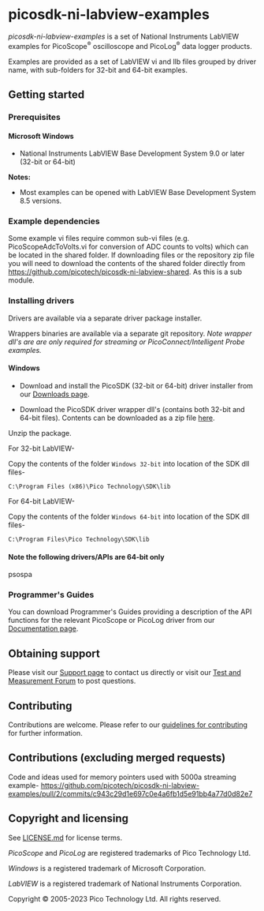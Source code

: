 # picosdk-ni-labview-examples

*picosdk-ni-labview-examples* is a set of National Instruments LabVIEW examples for PicoScope<sup>®</sup> oscilloscope and PicoLog<sup>®</sup> data logger products.

Examples are provided as a set of LabVIEW vi and llb files grouped by driver name, with sub-folders for 32-bit and 64-bit examples.

## Getting started

### Prerequisites

#### Microsoft Windows

* National Instruments LabVIEW Base Development System 9.0 or later (32-bit or 64-bit)

**Notes:** 

* Most examples can be opened with LabVIEW Base Development System 8.5 versions.

### Example dependencies

Some example vi files require common sub-vi files (e.g. PicoScopeAdcToVolts.vi for conversion of ADC counts to volts) which can be located in the shared folder.
If downloading files or the repository zip file you will need to download the contents of the shared folder directly from https://github.com/picotech/picosdk-ni-labview-shared. As this is a sub module.

### Installing drivers

Drivers are available via a separate driver package installer.

Wrappers binaries are available via a separate git repository.
*Note wrapper dll's are are only required for streaming or PicoConnect/Intelligent Probe examples.*

#### Windows

* Download and install the PicoSDK (32-bit or 64-bit) driver installer from our [Downloads page](https://www.picotech.com/downloads).

* Download the PicoSDK driver wrapper dll's (contains both 32-bit and 64-bit files). Contents can be downloaded as a zip file [here](https://github.com/picotech/picosdk-c-wrappers-binaries/archive/refs/heads/master.zip).

Unzip the package.

For 32-bit LabVIEW-

Copy the contents of the folder `Windows 32-bit` into location of the SDK dll files-

`C:\Program Files (x86)\Pico Technology\SDK\lib`

For 64-bit LabVIEW-

Copy the contents of the folder `Windows 64-bit` into location of the SDK dll files-

`C:\Program Files\Pico Technology\SDK\lib`

#### Note the following drivers/APIs are 64-bit only
psospa

### Programmer's Guides

You can download Programmer's Guides providing a description of the API functions for the relevant PicoScope or PicoLog driver from our [Documentation page](https://www.picotech.com/library/documentation).

## Obtaining support

Please visit our [Support page](https://www.picotech.com/tech-support) to contact us directly or visit our [Test and Measurement Forum](https://www.picotech.com/support/forum20.html) to post questions.

## Contributing

Contributions are welcome. Please refer to our [guidelines for contributing](.github/CONTRIBUTING.md) for further information.

## Contributions (excluding merged requests)

Code and ideas used for memory pointers used with 5000a streaming example-
https://github.com/picotech/picosdk-ni-labview-examples/pull/2/commits/c943c29d1e697c0e4a6fb1d5e91bb4a77d0d82e7

## Copyright and licensing

See [LICENSE.md](LICENSE.md) for license terms.

*PicoScope* and *PicoLog* are registered trademarks of Pico Technology Ltd. 

*Windows* is a registered trademark of Microsoft Corporation.

*LabVIEW* is a registered trademark of National Instruments Corporation.

Copyright © 2005-2023 Pico Technology Ltd. All rights reserved.

